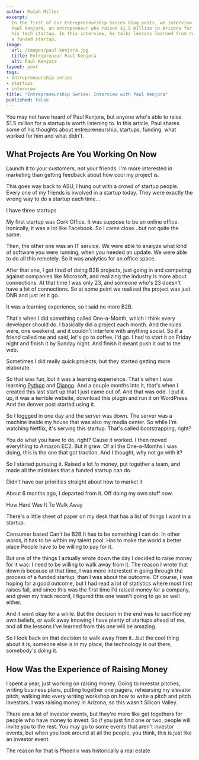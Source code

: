 ```yaml
---
author: Ralph Miller
excerpt:
  In the first of our Entrepreneurship Series blog posts, we interview
  Paul Kenjora, an entrepreneur who raised $1.5 million in Arizona for
  his tech startup. In this interview, he talks lessons learned from running
  a funded startup.
image:
  url: /images/paul-kenjora.jpg
  title: Entrepreneur Paul Kenjora
  alt: Paul Kenjora
layout: post
tags:
- entrepreneurship series
- startups
- interview
title: "Entrepreneurship Series: Interview with Paul Kenjora"
published: false
---
```


You may not have heard of Paul Kenjora, but anyone who's able to raise $1.5 million for a startup is worth listening to. In this article, Paul shares some of his thoughts about entrepreneurship, startups, funding, what worked for him and what didn't.

## What Projects Are You Working On Now

Launch it to your customers, not your friends. I'm more interested in marketing than getting feedback about how cool my project is.


This goes way back to ASU, I hung out with a crowd of startup people. Every one of my friends is involved in a startup today. They were exactly the wrong way to do a startup each time...

I have three startups

My first startup was Cork Office. It was suppose to be an online office. Ironically, it was a lot like Facebook. So I came close...but not quite the same.

Then, the other one was an IT service. We were able to analyze what kind of software you were running, when you needed an update. We were able to do all this remotely. So it was analytics for an office space.

After that one, I got tired of doing B2B projects, just going in and competing against companies like Microsoft, and realizing the industry is more about connections. At that time I was only 23, and someone who's 23 doesn't have a lot of connections. So at some point we realized ths project was just DNR and just let it go.

It was a learning experience, so I said no more B2B.

That's when I did something called One-a-Month, which I think every developer should do. I basically did a project each month. And the rules were, one weekend, and it couldn't interfere with anything social. So if a friend called me and said, let's go to coffee, I'd go. I had to start it on Friday night and finish it by Sunday night. And finish it meant push it out to the web.

Sometimes I did really quick projects, but they started getting more elaborate. 

So that was fun, but it was a learning experience. That's when I was learning [Python](http://python.org/) and [Django](https://www.djangoproject.com/). And a couple months into it, that's when I created this last start up that I just came out of. And that was odd. I put it up, it was a terrible website, download this plugin and run it on WordPress. And the denver post started using it.

So I loggged in one day and the server was down. The server was a machine inside my house that was also my media center. So while I'm watching Netflix, it's serving this startup. That's called bootstrapping, right?

You do what you have to do, right? Cause it worked. I then moved everything to Amazon EC2. But it grew. Of all the One-a-Months I was doing, this is the one that got traction. And I thought, why not go with it?

So I started pursuing it. Raised a lot fo money, put together a team, and made all the mistakes that a funded startup can do.


Didn't have our priorities straight about how to market it

About 6 months ago, I departed from it. Off doing my own stuff now.

How Hard Was It To Walk Away

There's a little sheet of paper on my desk that has a list of things I want in a startup.

Consumer based
Can't be B2B
It has to be something I can do. In other words, it has to be within my talent pool.
Has to make the world a better place
People have to be willing to pay for it.

But one of the things I actually wrote down the day I decided to raise money for it was: I need to be willing to walk away from it. The reason I wrote that down is because at that time, I was more interested in going through the process of a funded startup, than I was about the outcome. Of course, I was hoping for a good outcome, but I had read a lot of statistics where most first raises fail, and since this was the first time I'd raised money for a company, and given my track record, I figured this one wasn't going to go so well either.

And it went okay for a while. But the decision in the end was to sacrifice my own beliefs, or walk away knowing I have plenty of startups ahead of me, and all the lessons I've learned from this one will be amazing.

So I look back on that decision to walk away from it...but the cool thing about it is, someone else is in my place, the technology is out there, somebody's doing it.

## How Was the Experience of Raising Money

I spent a year, just working on raising money. Going to investor pitches, writing business plans, putting together one pagers, rehearsing my elevator pitch, walking into every writing workshop on how to write a pitch and pitch investors. I was raising money in Arizona, so this wasn't Silicon Valley.

There are a lot of investor events, but they're more like get togethers for people who have money to invest. So if you just find one or two, people will invite you to the rest. You may go to some events that aren't investor events, but when you look around at all the people, you think, this is just like an investor event.

The reason for that is Phoenix was historically a real estate